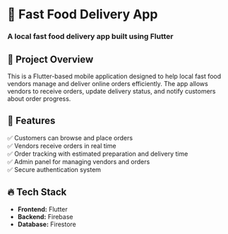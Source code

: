 # 🍔 Fast Food Delivery App

### A local fast food delivery app built using Flutter

## 📌 Project Overview
This is a Flutter-based mobile application designed to help local fast food
vendors manage and deliver online orders efficiently. The app allows vendors
to receive orders, update delivery status, and notify customers about order
progress.

## 🚀 Features
✅ Customers can browse and place orders  
✅ Vendors receive orders in real time  
✅ Order tracking with estimated preparation and delivery time  
✅ Admin panel for managing vendors and orders  
✅ Secure authentication system

## 🔥 Tech Stack
- **Frontend:** Flutter
- **Backend:** Firebase
- **Database:** Firestore